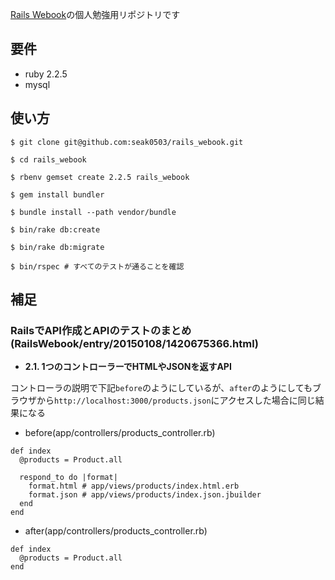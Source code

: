 [Rails Webook](http://ruby-rails.hatenadiary.com/)の個人勉強用リポジトリです

## 要件

* ruby 2.2.5
* mysql

## 使い方

```
$ git clone git@github.com:seak0503/rails_webook.git

$ cd rails_webook

$ rbenv gemset create 2.2.5 rails_webook

$ gem install bundler

$ bundle install --path vendor/bundle

$ bin/rake db:create

$ bin/rake db:migrate

$ bin/rspec # すべてのテストが通ることを確認
```

## 補足

### RailsでAPI作成とAPIのテストのまとめ (RailsWebook/entry/20150108/1420675366.html)

* **2.1. 1つのコントローラーでHTMLやJSONを返すAPI**

コントローラの説明で下記`before`のようにしているが、`after`のようにしてもブラウザから`http://localhost:3000/products.json`にアクセスした場合に同じ結果になる

* before(app/controllers/products_controller.rb)

```
def index
  @products = Product.all

  respond_to do |format|
    format.html # app/views/products/index.html.erb
    format.json # app/views/products/index.json.jbuilder
  end
end
```

* after(app/controllers/products_controller.rb)

```
def index
  @products = Product.all
end
```